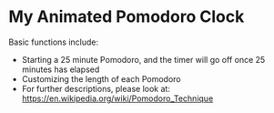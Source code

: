 # My Animated Pomodoro Clock
Basic functions include:
- Starting a 25 minute Pomodoro, and the timer will go off once 25 minutes has elapsed 
- Customizing the length of each Pomodoro 
- For further descriptions, please look at: https://en.wikipedia.org/wiki/Pomodoro_Technique 
